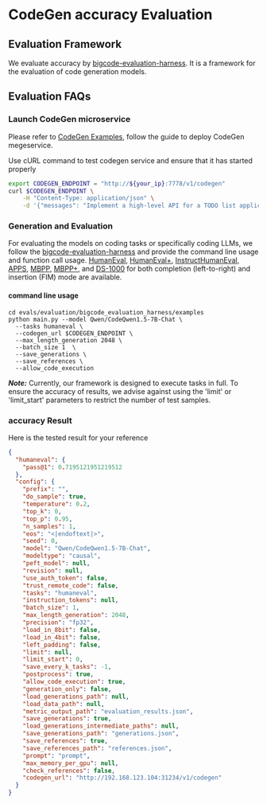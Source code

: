 # CodeGen accuracy Evaluation

## Evaluation Framework
We evaluate accuracy by [bigcode-evaluation-harness](https://github.com/bigcode-project/bigcode-evaluation-harness). It  is a framework for the evaluation of code generation models. 


## Evaluation FAQs

### Launch CodeGen microservice
Please refer to [CodeGen Examples](https://github.com/opea-project/GenAIExamples/tree/main/CodeGen), follow the guide to deploy CodeGen megeservice.

Use cURL command to test codegen service and ensure that it has started properly
```bash
export CODEGEN_ENDPOINT = "http://${your_ip}:7778/v1/codegen"
curl $CODEGEN_ENDPOINT \
    -H "Content-Type: application/json" \
    -d '{"messages": "Implement a high-level API for a TODO list application. The API takes as input an operation request and updates the TODO list in place. If the request is invalid, raise an exception."}'

```


### Generation and Evaluation 

For evaluating the models on coding tasks or specifically coding LLMs, we follow the [bigcode-evaluation-harness](https://github.com/bigcode-project/bigcode-evaluation-harness) and provide the command line usage and function call usage. [HumanEval](https://huggingface.co/datasets/openai_humaneval), [HumanEval+](https://huggingface.co/datasets/evalplus/humanevalplus), [InstructHumanEval](https://huggingface.co/datasets/codeparrot/instructhumaneval), [APPS](https://huggingface.co/datasets/codeparrot/apps), [MBPP](https://huggingface.co/datasets/mbpp), [MBPP+](https://huggingface.co/datasets/evalplus/mbppplus), and [DS-1000](https://github.com/HKUNLP/DS-1000/) for both completion (left-to-right) and insertion (FIM) mode are available.
#### command line usage

```shell
cd evals/evaluation/bigcode_evaluation_harness/examples
python main.py --model Qwen/CodeQwen1.5-7B-Chat \ 
  --tasks humaneval \
  --codegen_url $CODEGEN_ENDPOINT \
  --max_length_generation 2048 \
  --batch_size 1  \
  --save_generations \
  --save_references \
  --allow_code_execution
```

***Note:*** Currently, our framework is designed to execute tasks in full. To ensure the accuracy of results, we advise against using the 'limit' or 'limit_start' parameters to restrict the number of test samples.


### accuracy Result
Here is the tested result for your reference
```json
{
  "humaneval": {
    "pass@1": 0.7195121951219512
  },
  "config": {
    "prefix": "",
    "do_sample": true,
    "temperature": 0.2,
    "top_k": 0,
    "top_p": 0.95,
    "n_samples": 1,
    "eos": "<|endoftext|>",
    "seed": 0,
    "model": "Qwen/CodeQwen1.5-7B-Chat",
    "modeltype": "causal",
    "peft_model": null,
    "revision": null,
    "use_auth_token": false,
    "trust_remote_code": false,
    "tasks": "humaneval",
    "instruction_tokens": null,
    "batch_size": 1,
    "max_length_generation": 2048,
    "precision": "fp32",
    "load_in_8bit": false,
    "load_in_4bit": false,
    "left_padding": false,
    "limit": null,
    "limit_start": 0,
    "save_every_k_tasks": -1,
    "postprocess": true,
    "allow_code_execution": true,
    "generation_only": false,
    "load_generations_path": null,
    "load_data_path": null,
    "metric_output_path": "evaluation_results.json",
    "save_generations": true,
    "load_generations_intermediate_paths": null,
    "save_generations_path": "generations.json",
    "save_references": true,
    "save_references_path": "references.json",
    "prompt": "prompt",
    "max_memory_per_gpu": null,
    "check_references": false,
    "codegen_url": "http://192.168.123.104:31234/v1/codegen"
  }
}
```
